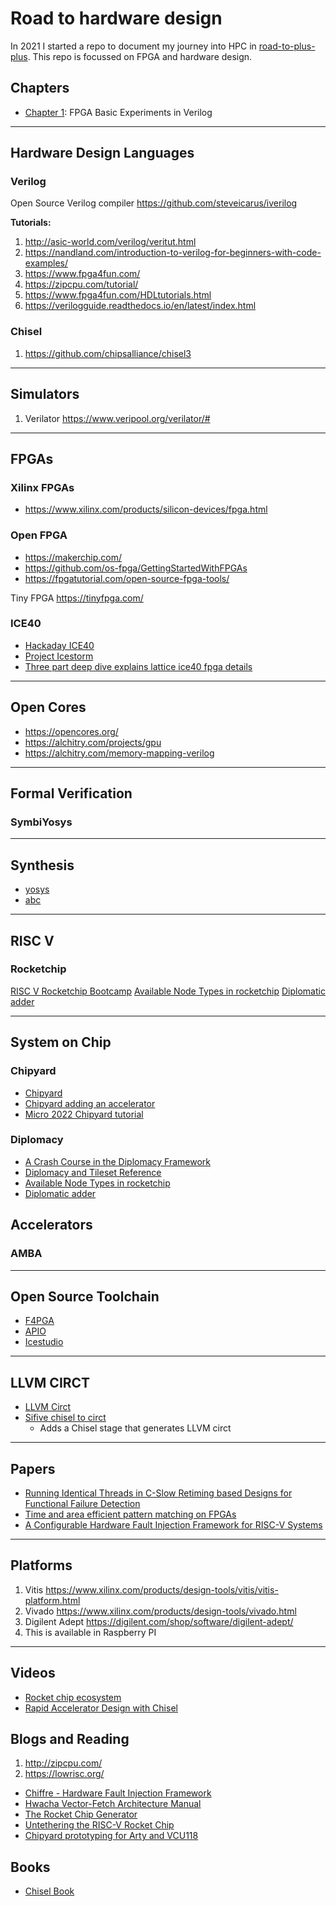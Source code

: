 # Road to hardware design

In 2021 I started a repo to document my journey into HPC in [road-to-plus-plus](https://github.com/Mark1626/road-to-plus-plus). This repo is focussed on FPGA and hardware design.

## Chapters 

- [Chapter 1](./chapter-1/): FPGA Basic Experiments in Verilog


-------------------------------------------------------------------------------------------

## Hardware Design Languages

### Verilog

Open Source Verilog compiler https://github.com/steveicarus/iverilog

**Tutorials:**

1. http://asic-world.com/verilog/veritut.html
2. https://nandland.com/introduction-to-verilog-for-beginners-with-code-examples/
3. https://www.fpga4fun.com/
4. https://zipcpu.com/tutorial/
5. https://www.fpga4fun.com/HDLtutorials.html
6. https://verilogguide.readthedocs.io/en/latest/index.html

### Chisel

1. https://github.com/chipsalliance/chisel3

-------------------------------------------------------------------------------------------

## Simulators

1. Verilator https://www.veripool.org/verilator/#

-------------------------------------------------------------------------------------------

## FPGAs

### Xilinx FPGAs

- https://www.xilinx.com/products/silicon-devices/fpga.html

### Open FPGA

- https://makerchip.com/
- https://github.com/os-fpga/GettingStartedWithFPGAs
- https://fpgatutorial.com/open-source-fpga-tools/

Tiny FPGA https://tinyfpga.com/

### ICE40

- [Hackaday ICE40](https://hackaday.com/tag/ice40/)
- [Project Icestorm](https://clifford.at/icestorm)
- [Three part deep dive explains lattice ice40 fpga details](https://hackaday.com/2018/09/27/three-part-deep-dive-explains-lattice-ice40-fpga-details/)

-------------------------------------------------------------------------------------------

## Open Cores

- https://opencores.org/
- https://alchitry.com/projects/gpu
- https://alchitry.com/memory-mapping-verilog

-------------------------------------------------------------------------------------------

## Formal Verification

### SymbiYosys


-------------------------------------------------------------------------------------------

## Synthesis

- [yosys](https://yosyshq.net/yosys/)
- [abc](https://people.eecs.berkeley.edu/~alanmi/abc/)

--------------------------------------------------------------------------------------------

## RISC V

### Rocketchip

[RISC V Rocketchip Bootcamp](https://riscv.org/wp-content/uploads/2015/01/riscv-rocket-chip-tutorial-bootcamp-jan2015.pdf)
[Available Node Types in rocketchip](https://github.com/chipsalliance/rocket-chip/blob/master/src/main/scala/diplomacy/Nodes.scala)
[Diplomatic adder](https://github.com/chipsalliance/rocket-chip/blob/master/docs/src/diplomacy/adder_tutorial.md)


--------------------------------------------------------------------------------------------

## System on Chip

### Chipyard

- [Chipyard](https://fires.im/isca21-slides-pdf/02_chipyard_basics.pdf)
- [Chipyard adding an accelerator](https://chipyard.readthedocs.io/en/1.0.0/Customization/Adding-An-Accelerator.html)
- [Micro 2022 Chipyard tutorial](https://fires.im/micro-2022-tutorial/)

### Diplomacy

- [A Crash Course in the Diplomacy Framework](https://www.youtube.com/watch?v=4VfMCO4q26g)
- [Diplomacy and Tileset Reference](https://chipyard.readthedocs.io/en/latest/TileLink-Diplomacy-Reference/index.html)
- [Available Node Types in rocketchip](https://github.com/chipsalliance/rocket-chip/blob/master/src/main/scala/diplomacy/Nodes.scala)
- [Diplomatic adder](https://github.com/chipsalliance/rocket-chip/blob/master/docs/src/diplomacy/adder_tutorial.md)

## Accelerators



### AMBA

--------------------------------------------------------------------------------------------

## Open Source Toolchain

- [F4PGA](https://github.com/chipsalliance/f4pga)
- [APIO](https://github.com/FPGAwars/apio)
- [Icestudio](https://github.com/FPGAwars/icestudio)

--------------------------------------------------------------------------------------------

## LLVM CIRCT

- [LLVM Circt](https://github.com/llvm/circt)
- [Sifive chisel to circt](https://github.com/sifive/chisel-circt)
  + Adds a Chisel stage that generates LLVM circt

--------------------------------------------------------------------------------------------

## Papers

- [Running Identical Threads in C-Slow Retiming based Designs for Functional Failure Detection](https://arxiv.org/pdf/1502.01237.pdf)
- [Time and area efficient pattern matching on FPGAs](https://dl.acm.org/doi/10.1145/968280.968312)
- [A Configurable Hardware Fault Injection Framework for RISC-V Systems](https://carrv.github.io/2018/papers/CARRV_2018_paper_2.pdf)


-------------------------------------------------------------------------------------------

## Platforms

1. Vitis https://www.xilinx.com/products/design-tools/vitis/vitis-platform.html
2. Vivado https://www.xilinx.com/products/design-tools/vivado.html
3. Digilent Adept https://digilent.com/shop/software/digilent-adept/
  1. This is available in Raspberry PI

-------------------------------------------------------------------------------------------

## Videos

- [Rocket chip ecosystem](https://www.youtube.com/watch?v=Eko86PGEoDY)
- [Rapid Accelerator Design with Chisel](https://www.youtube.com/watch?v=IZeUHzukStE)

## Blogs and Reading

1. http://zipcpu.com/
2. https://lowrisc.org/

- [Chiffre - Hardware Fault Injection Framework](https://carrv.github.io/2018/papers/CARRV_2018_paper_2.pdf)
- [Hwacha Vector-Fetch Architecture Manual](https://www2.eecs.berkeley.edu/Pubs/TechRpts/2015/EECS-2015-262.pdf)
- [The Rocket Chip Generator](https://www2.eecs.berkeley.edu/Pubs/TechRpts/2016/EECS-2016-17.pdf)
- [Untethering the RISC-V Rocket Chip](https://riscv.org/wp-content/uploads/2016/01/Wed1115-untether_wsong83.pdf)
- [Chipyard prototyping for Arty and VCU118](https://chipyard.readthedocs.io/en/stable/Prototyping/Arty.html)

## Books

- [Chisel Book](http://www.imm.dtu.dk/~masca/chisel-book.pdf)


